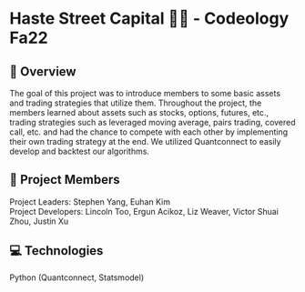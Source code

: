 # Haste Street Capital 💸🤑 - Codeology Fa22

## 🥑 Overview
The goal of this project was to introduce members to some basic assets and trading strategies that utilize them. Throughout the project, the members learned about assets such as stocks, options, futures, etc., trading strategies such as leveraged moving average, pairs trading, covered call, etc. and had the chance to compete with each other by implementing their own trading strategy at the end. We utilized Quantconnect to easily develop and backtest our algorithms.

## 👫 Project Members
Project Leaders: Stephen Yang, Euhan Kim\
Project Developers: Lincoln Too, Ergun Acikoz, Liz Weaver, Victor Shuai Zhou, Justin Xu

## 💻 Technologies
Python (Quantconnect, Statsmodel)
